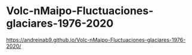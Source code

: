 # Volc-nMaipo-Fluctuaciones-glaciares-1976-2020
https://andreinab9.github.io/Volc-nMaipo-Fluctuaciones-glaciares-1976-2020/
